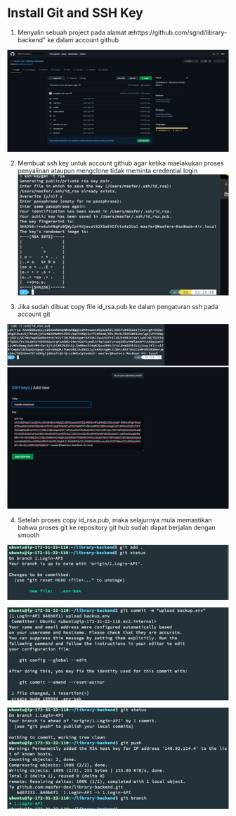 # Install Git and SSH Key

1. Menyalin sebuah project pada alamat æhttps://github.com/sgnd/library-backend" ke dalam account github 

![1](../asset/01.png)

2. Membuat ssh key untuk account github agar ketika maelakukan proses penyalinan ataupun mengclone tidak meminta credential login 
![2](../asset/04.png)

3. Jika sudah dibuat copy file id_rsa.pub ke dalam pengaturan ssh pada account git 

![5](../asset/05.png)
![6](../asset/06.png)


4. Setelah proses copy id_rsa.pub, maka selajurnya mula memastikan bahwa proses git ke repository git hub sudah dapat berjalan dengan smooth 

![7](../asset/07.png)

![8](../asset/08.png)

![9](../asset/09.png)


